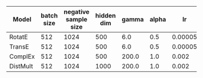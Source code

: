 | Model | batch size | negative sample size | hidden dim | gamma | alpha | lr | dropout | max steps | test batch size | rel multiple | entity multiple | regularization |
| ------------- | ------------- | ------------- | ------------- | ------------- | ------------- | ------------- | ------------- | ------------- | ------------- | ------------- | ------------- | ------------- |
| RotatE | 512 | 1024 | 500 | 6.0 | 0.5 | 0.00005 | 0.0 | 80000 | 8 | 1 | 2 | 0.0 |
| TransE | 512 | 1024 | 500 | 6.0 | 0.5 | 0.00005 | 0.0 | 80000 | 8 | 1 | 1 | 0.0 |
| ComplEx | 512 | 1024 | 500 | 200.0 | 1.0 | 0.002 | 0.0 | 80000 | 8 | 2 | 2 | 0.000005 |
| DistMult | 512 | 1024 | 1000 | 200.0 | 1.0 | 0.002 | 0.0 | 80000 | 8 | 1 | 1 | 0.000005 |
